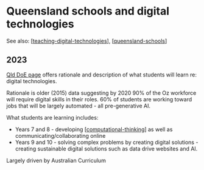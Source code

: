 # Queensland schools and digital technologies

See also: [[teaching-digital-technologies]], [[queensland-schools]]


## 2023

[Qld DoE page](https://education.qld.gov.au/curriculum/stages-of-schooling/stem/technology) offers rationale and description of what students will learn re: digital technologies.

Rationale is older (2015) data suggesting by 2020 90% of the Oz workforce will require digital skills in their roles. 60% of students are working toward jobs that will be largely automated - all pre-generative AI.

What students are learning includes:

- Years 7 and 8 - developing [[computational-thinking]] as well as communicating/collaborating online
- Years 9 and 10 - solving complex problems by creating digital solutions - creating sustainable digital solutions such as data drive websites and AI.

Largely driven by Australian Curriculum



[//begin]: # "Autogenerated link references for markdown compatibility"
[teaching-digital-technologies]: teaching-digital-technologies "Teaching Digital Technologies"
[queensland-schools]: queensland-schools "Queensland Schools"
[computational-thinking]: ../../computing/computational-thinking "Computation thinking"
[//end]: # "Autogenerated link references"